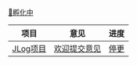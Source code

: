 [🥚孵化中](https://github.com/hocgin/IDEAs/issues)

| 项目 | 意见 | 进度 |
|----|----|----|
|[JLog项目](https://github.com/hocgin/JLog)|[欢迎提交意见](https://github.com/hocgin/JLog/issues)|[停更](https://github.com/hocgin/Ideas/issues/2)|

